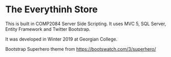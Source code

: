 <h1>The Everythinh Store</h1>

<p>This is built in COMP2084 Server Side Scripting.
    It uses MVC 5, SQL Server, Entity Framework and Twitter Bootstrap.</p>
	<p>It was developed in Winter 2019 at Georgian College.</p>
	<p>Bootstrap Superhero theme from <a href="https://bootswatch.com/3/superhero/">https://bootswatch.com/3/superhero/</a></p>